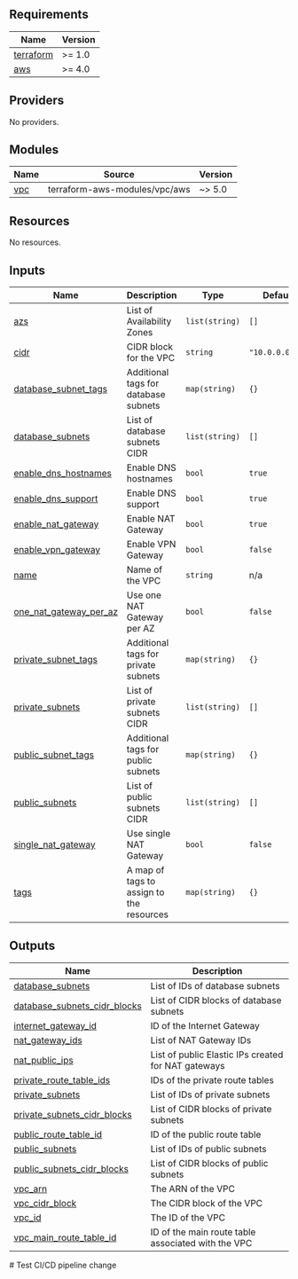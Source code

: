 <!-- BEGIN_TF_DOCS -->
## Requirements

| Name | Version |
|------|---------|
| <a name="requirement_terraform"></a> [terraform](#requirement\_terraform) | >= 1.0 |
| <a name="requirement_aws"></a> [aws](#requirement\_aws) | >= 4.0 |

## Providers

No providers.

## Modules

| Name | Source | Version |
|------|--------|---------|
| <a name="module_vpc"></a> [vpc](#module\_vpc) | terraform-aws-modules/vpc/aws | ~> 5.0 |

## Resources

No resources.

## Inputs

| Name | Description | Type | Default | Required |
|------|-------------|------|---------|:--------:|
| <a name="input_azs"></a> [azs](#input\_azs) | List of Availability Zones | `list(string)` | `[]` | no |
| <a name="input_cidr"></a> [cidr](#input\_cidr) | CIDR block for the VPC | `string` | `"10.0.0.0/16"` | no |
| <a name="input_database_subnet_tags"></a> [database\_subnet\_tags](#input\_database\_subnet\_tags) | Additional tags for database subnets | `map(string)` | `{}` | no |
| <a name="input_database_subnets"></a> [database\_subnets](#input\_database\_subnets) | List of database subnets CIDR | `list(string)` | `[]` | no |
| <a name="input_enable_dns_hostnames"></a> [enable\_dns\_hostnames](#input\_enable\_dns\_hostnames) | Enable DNS hostnames | `bool` | `true` | no |
| <a name="input_enable_dns_support"></a> [enable\_dns\_support](#input\_enable\_dns\_support) | Enable DNS support | `bool` | `true` | no |
| <a name="input_enable_nat_gateway"></a> [enable\_nat\_gateway](#input\_enable\_nat\_gateway) | Enable NAT Gateway | `bool` | `true` | no |
| <a name="input_enable_vpn_gateway"></a> [enable\_vpn\_gateway](#input\_enable\_vpn\_gateway) | Enable VPN Gateway | `bool` | `false` | no |
| <a name="input_name"></a> [name](#input\_name) | Name of the VPC | `string` | n/a | yes |
| <a name="input_one_nat_gateway_per_az"></a> [one\_nat\_gateway\_per\_az](#input\_one\_nat\_gateway\_per\_az) | Use one NAT Gateway per AZ | `bool` | `false` | no |
| <a name="input_private_subnet_tags"></a> [private\_subnet\_tags](#input\_private\_subnet\_tags) | Additional tags for private subnets | `map(string)` | `{}` | no |
| <a name="input_private_subnets"></a> [private\_subnets](#input\_private\_subnets) | List of private subnets CIDR | `list(string)` | `[]` | no |
| <a name="input_public_subnet_tags"></a> [public\_subnet\_tags](#input\_public\_subnet\_tags) | Additional tags for public subnets | `map(string)` | `{}` | no |
| <a name="input_public_subnets"></a> [public\_subnets](#input\_public\_subnets) | List of public subnets CIDR | `list(string)` | `[]` | no |
| <a name="input_single_nat_gateway"></a> [single\_nat\_gateway](#input\_single\_nat\_gateway) | Use single NAT Gateway | `bool` | `false` | no |
| <a name="input_tags"></a> [tags](#input\_tags) | A map of tags to assign to the resources | `map(string)` | `{}` | no |

## Outputs

| Name | Description |
|------|-------------|
| <a name="output_database_subnets"></a> [database\_subnets](#output\_database\_subnets) | List of IDs of database subnets |
| <a name="output_database_subnets_cidr_blocks"></a> [database\_subnets\_cidr\_blocks](#output\_database\_subnets\_cidr\_blocks) | List of CIDR blocks of database subnets |
| <a name="output_internet_gateway_id"></a> [internet\_gateway\_id](#output\_internet\_gateway\_id) | ID of the Internet Gateway |
| <a name="output_nat_gateway_ids"></a> [nat\_gateway\_ids](#output\_nat\_gateway\_ids) | List of NAT Gateway IDs |
| <a name="output_nat_public_ips"></a> [nat\_public\_ips](#output\_nat\_public\_ips) | List of public Elastic IPs created for NAT gateways |
| <a name="output_private_route_table_ids"></a> [private\_route\_table\_ids](#output\_private\_route\_table\_ids) | IDs of the private route tables |
| <a name="output_private_subnets"></a> [private\_subnets](#output\_private\_subnets) | List of IDs of private subnets |
| <a name="output_private_subnets_cidr_blocks"></a> [private\_subnets\_cidr\_blocks](#output\_private\_subnets\_cidr\_blocks) | List of CIDR blocks of private subnets |
| <a name="output_public_route_table_id"></a> [public\_route\_table\_id](#output\_public\_route\_table\_id) | ID of the public route table |
| <a name="output_public_subnets"></a> [public\_subnets](#output\_public\_subnets) | List of IDs of public subnets |
| <a name="output_public_subnets_cidr_blocks"></a> [public\_subnets\_cidr\_blocks](#output\_public\_subnets\_cidr\_blocks) | List of CIDR blocks of public subnets |
| <a name="output_vpc_arn"></a> [vpc\_arn](#output\_vpc\_arn) | The ARN of the VPC |
| <a name="output_vpc_cidr_block"></a> [vpc\_cidr\_block](#output\_vpc\_cidr\_block) | The CIDR block of the VPC |
| <a name="output_vpc_id"></a> [vpc\_id](#output\_vpc\_id) | The ID of the VPC |
| <a name="output_vpc_main_route_table_id"></a> [vpc\_main\_route\_table\_id](#output\_vpc\_main\_route\_table\_id) | ID of the main route table associated with the VPC |
<!-- END_TF_DOCS --># Test CI/CD pipeline change
